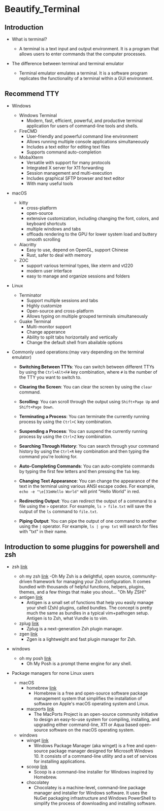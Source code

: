 # Beautify_Terminal

## Introduction

- What is terminal?
  - A terminal is a text input and output environment. It is a program that allows users to enter commands that the computer processes.

- The difference between terminal and terminal emulator
  - Terminal emulator emulates a terminal. It is a software program replicates the functionality of a terminal within a GUI environment.

## Recommend TTY

- Windows
  - Windows Terminal
    - Modern, fast, efficient, powerful, and productive terminal application for users of command-line tools and shells.
  - FireCMD
    - User-friendly and powerful command line environment
    - Allows running multiple console applications simultaneously
    - Includes a text editor for editing text files
    - Supports command auto-completion
  - MobaXterm
    - Versatile with support for many protocols
    - Integrated X server for X11 forwarding
    - Session management and multi-execution
    - Includes graphical SFTP browser and text editor
    - With many useful tools

- macOS
  - kitty
    - cross-platform
    - open-source
    - extensive customization, including changing the font, colors, and keyboard shortcuts
    - multiple windows and tabs
    - offloads rendering to the GPU for lower system load and buttery smooth scrolling
  - Alacritty
    - Easy to use, depend on OpenGL, support Chinese
    - Rust, safer to deal with memory
  - ZOC
    - support various terminal types, like xterm and vt220
    - modern user interface
    - easy to manage and organize sessions and folders

- Linux
  - Terminator
    - Support multiple sessions and tabs
    - Highly customize
    - Open-source and cross-platform
    - Allows typing on multiple grouped terminals simultaneously
  - Guake Terminal
    - Multi-monitor support
    - Change apperance
    - Ability to split tabs horizontally and vertically
    - Change the default shell from abailable options

- Commonly used operations:(may vary depending on the terminal emulator)

  - **Switching Between TTYs**: You can switch between different TTYs by using the `Ctrl+Alt+F#` key combination, where `#` is the number of the TTY you want to switch to.

  - **Clearing the Screen**: You can clear the screen by using the `clear` command.

  - **Scrolling**: You can scroll through the output using `Shift+Page Up` and `Shift+Page Down`.

  - **Terminating a Process**: You can terminate the currently running process by using the `Ctrl+C` key combination.

  - **Suspending a Process**: You can suspend the currently running process by using the `Ctrl+Z` key combination.

  - **Searching Through History**: You can search through your command history by using the `Ctrl+R` key combination and then typing the command you're looking for.

  - **Auto-Completing Commands**: You can auto-complete commands by typing the first few letters and then pressing the `Tab` key.

  - **Changing Text Appearance**: You can change the appearance of the text in the terminal using various ANSI escape codes. For example, `echo -e "\e[31mHello World"` will print "Hello World" in red.

  - **Redirecting Output**: You can redirect the output of a command to a file using the `>` operator. For example, `ls > file.txt` will save the output of the `ls` command to `file.txt`.

  - **Piping Output**: You can pipe the output of one command to another using the `|` operator. For example, `ls | grep txt` will search for files with "txt" in their name.

## Introduction to some pluggins for powershell and zsh

- zsh [link](http://zsh.sourceforge.net)
  - oh my zsh [link](https://ohmyz.sh)
    -Oh My Zsh is a delightful, open source, community-driven framework for managing your Zsh configuration. It comes bundled with thousands of helpful functions, helpers, plugins, themes, and a few things that make you shout... "Oh My ZSH!"
  - antigen [link](https://github.com/zsh-users/antigen)
    - Antigen is a small set of functions that help you easily manage your shell (Zsh) plugins, called bundles. The concept is pretty much the same as bundles in a typical vim+pathogen setup. Antigen is to Zsh, what Vundle is to vim.
  - zplug [link](https://github.com/zplug/zplug)
    - Zplug is a next-generation Zsh plugin manager.
  - zgen [link](https://github.com/tarjoilija/zgen)
    - Zgen is a lightweight and fast plugin manager for Zsh.

- windows
  - oh my posh [link](https://github.com/JanDeDobbeleer/oh-my-posh)
    - Oh My Posh is a prompt theme engine for any shell.

- Package managers for none Linux users
  - macOS
    - homebrew [link](https://brew.sh)
      - Homebrew is a free and open-source software package management system that simplifies the installation of software on Apple's macOS operating system and Linux.
    - macports [link](https://www.macports.org)
      - The MacPorts Project is an open-source community initiative to design an easy-to-use system for compiling, installing, and upgrading either command-line, X11 or Aqua based open-source software on the macOS operating system.
  - windows
    - winget [link](https://github.com/microsoft/winget-cli)
      - Windows Package Manager (aka winget) is a free and open-source package manager designed for Microsoft Windows 10. It consists of a command-line utility and a set of services for installing applications.
    - scoop [link](https://scoop.sh)
      - Scoop is a command-line installer for Windows inspired by Homebrew.
    - chocolatey
      - Chocolatey is a machine-level, command-line package manager and installer for Windows software. It uses the NuGet packaging infrastructure and Windows PowerShell to simplify the process of downloading and installing software.
